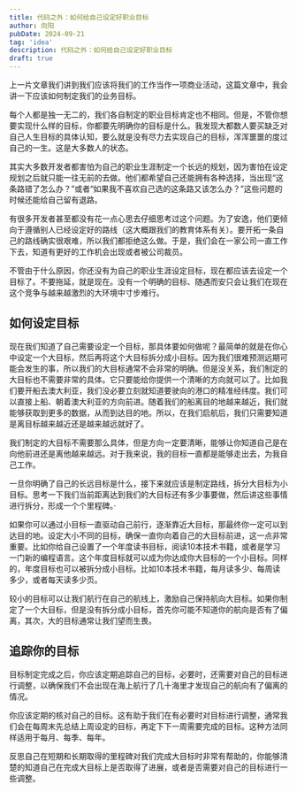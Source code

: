 ```yaml
---
title: 代码之外：如何给自己设定好职业目标
author: 向阳
pubDate: 2024-09-21
tag: 'idea'
description: 代码之外：如何给自己设定好职业目标
draft: true
---
```


上一片文章我们讲到我们应该将我们的工作当作一项商业活动，这篇文章中，我会讲一下应该如何制定我们的业务目标。

每个人都是独一无二的，我们各自制定的职业目标肯定也不相同。但是，不管你想要实现什么样的目标，你都要先明确你的目标是什么。我发现大都数人要买缺乏对自己人生目标的具体认知，要么就是没有尽力去实现自己的目标，浑浑噩噩的度过自己的一生。这是大多数人的状态。

其实大多数开发者都害怕为自己的职业生涯制定一个长远的规划，因为害怕在设定规划之后就只能一往无前的去做。他们都希望自己还能拥有各种选择，当出现“这条路错了怎么办？”或者“如果我不喜欢自己选的这条路又该怎么办？”这些问题的时候还能给自己留有退路。

有很多开发者甚至都没有花一点心思去仔细思考过这个问题。为了安逸，他们更倾向于遵循别人已经设定好的路线（这大概跟我们的教育体系有关）。要开拓一条自己的路线确实很艰难，所以我们都拒绝这么做。于是，我们会在一家公司一直工作下去，知道有更好的工作机会出现或者被公司裁员。

不管由于什么原因，你还没有为自己的职业生涯设定目标，现在都应该去设定一个目标了。不要拖延，就是现在。没有一个明确的目标、随遇而安只会让我们在现在这个竞争与越来越激烈的大环境中寸步难行。

## 如何设定目标
现在我们知道了自己需要设定一个目标，那具体要如何做呢？最简单的就是在你心中设定一个大目标，然后再将这个大目标拆分成小目标。因为我们很难预测远期可能会发生的事，所以我们的大目标通常不会非常的明确。但是没关系，我们制定的大目标也不需要非常的具体。它只要能给你提供一个清晰的方向就可以了。比如我们要开船去澳大利亚，我们没必要立刻就知道要驶向的港口的精准经纬度。我们可以直接上船、朝着澳大利亚的方向前进。随着我们的船离目的地越来越近，我们就能够获取到更多的数据，从而到达目的地。所以，在我们启航后，我们只需要知道是离目标越来越近还是越来越远就好了。

我们制定的大目标不需要那么具体，但是方向一定要清晰，能够让你知道自己是在向他前进还是离他越来越远。对于我来说，我的目标一直都是能够走出去，为我自己工作。

一旦你明确了自己的长远目标是什么，接下来就应该是制定路线，拆分大目标为小目标。思考一下我们当前距离达到我们的大目标还有多少事要做，然后讲这些事情进行拆分，形成一个个里程碑。·

如果你可以通过小目标一直驱动自己前行，逐渐靠近大目标，那最终你一定可以到达目的地。设定大小不同的目标，确保一直你向着自己的大目标前进，这一点非常重要。比如你给自己设置了一个年度读书目标，阅读10本技术书籍，或者是学习一门新的编程语言。这个年度目标就可以成为你达成你大目标的一个小目标。同样的，年度目标也可以被拆分成小目标。比如10本技术书籍，每月读多少、每周读多少，或者每天读多少页。

较小的目标可以让我们航行在自己的航线上，激励自己保持航向大目标。如果你制定了一个大目标，但是没有拆分成小目标，首先你可能不知道你的航向是否有了偏离，其次，大的目标通常让我们望而生畏。

## 追踪你的目标
目标制定完成之后，你应该定期追踪自己的目标，必要时，还需要对自己的目标进行调整，以确保我们不会出现在海上航行了几十海里才发现自己的航向有了偏离的情况。

你应该定期的核对自己的目标。这有助于我们在有必要时对目标进行调整，通常我们会在每周末先总结上周设定的目标，再定下下一周需要完成的目标。这种方法同样适用于每月、每季、每年。

反思自己在短期和长期取得的里程碑对我们完成大目标时非常有帮助的，你能够清楚的知道自己在完成大目标上是否取得了进展，或者是否需要对自己的目标进行一些调整。

